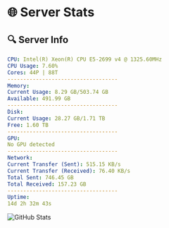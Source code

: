 # 🌐 Server Stats
## 🔍 Server Info
```yaml
CPU: Intel(R) Xeon(R) CPU E5-2699 v4 @ 1325.60MHz
CPU Usage: 7.60%
Cores: 44P | 88T
-----------------------------------
Memory:
Current Usage: 8.29 GB/503.74 GB
Available: 491.99 GB
-----------------------------------
Disk:
Current Usage: 28.27 GB/1.71 TB
Free: 1.60 TB
-----------------------------------
GPU:
No GPU detected
-----------------------------------
Network:
Current Transfer (Sent): 515.15 KB/s
Current Transfer (Received): 76.40 KB/s
Total Sent: 746.45 GB
Total Received: 157.23 GB
-----------------------------------
Uptime:
14d 2h 32m 43s
```
![GitHub Stats](https://img.shields.io/badge/Updated-2025-05-03_19:41:31-blue)